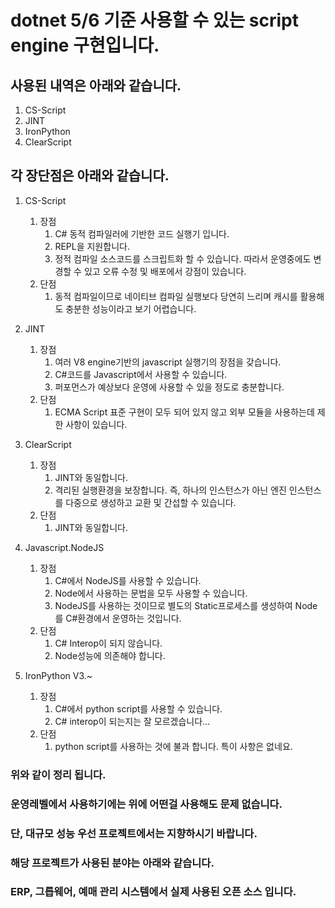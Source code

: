﻿# dotnet 5/6 기준 사용할 수 있는 script engine 구현입니다.
## 사용된 내역은 아래와 같습니다.

1. CS-Script
2. JINT
3. IronPython
4. ClearScript

## 각 장단점은 아래와 같습니다.

1. CS-Script
   1. 장점
      1. C# 동적 컴파일러에 기반한 코드 실행기 입니다.
      2. REPL을 지원합니다.
      3. 정적 컴파일 소스코드를 스크립트화 할 수 있습니다. 따라서 운영중에도 변경할 수 있고 오류 수정 및 배포에서 강점이 있습니다.
   2. 단점
      1. 동적 컴파일이므로 네이티브 컴파일 실행보다 당연히 느리며 캐시를 활용해도 충분한 성능이라고 보기 어렵습니다.

2. JINT
   1. 장점
      1. 여러 V8 engine기반의 javascript 실행기의 장점을 갖습니다.
      2. C#코드를 Javascript에서 사용할 수 있습니다.
      3. 퍼포먼스가 예상보다 운영에 사용할 수 있을 정도로 충분합니다.
   2. 단점
      1. ECMA Script 표준 구현이 모두 되어 있지 않고 외부 모듈을 사용하는데 제한 사항이 있습니다.

3. ClearScript
   1. 장점
      1. JINT와 동일합니다.
      2. 격리된 실행환경을 보장합니다. 즉, 하나의 인스턴스가 아닌 엔진 인스턴스를 다중으로 생성하고 교환 및 간섭할 수 있습니다.
   2. 단점
      1. JINT와 동일합니다.
      
4. Javascript.NodeJS
   1. 장점
      1. C#에서 NodeJS를 사용할 수 있습니다.
      2. Node에서 사용하는 문법을 모두 사용할 수 있습니다.
      3. NodeJS를 사용하는 것이므로 별도의 Static프로세스를 생성하여 Node를 C#환경에서 운영하는 것입니다.
   2. 단점
      1. C# Interop이 되지 않습니다.
      2. Node성능에 의존해야 합니다.

5. IronPython V3.~
   1. 장점
      1. C#에서 python script를 사용할 수 있습니다.
      2. C# interop이 되는지는 잘 모르겠습니다...
   2. 단점
      1. python script를 사용하는 것에 불과 합니다. 특이 사항은 없네요.

### 위와 같이 정리 됩니다.
### 운영레벨에서 사용하기에는 위에 어떤걸 사용해도 문제 없습니다.
### 단, 대규모 성능 우선 프로젝트에서는 지향하시기 바랍니다.
### 해당 프로젝트가 사용된 분야는 아래와 같습니다.
### ERP, 그릅웨어, 예매 관리 시스템에서 실제 사용된 오픈 소스 입니다.